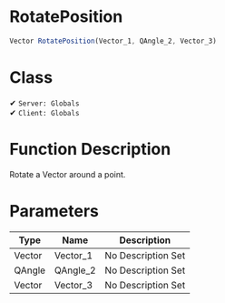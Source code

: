 # RotatePosition
```js	
Vector RotatePosition(Vector_1, QAngle_2, Vector_3)
```
# Class
✔ `Server: Globals`  
✔ `Client: Globals`  

# Function Description
Rotate a Vector around a point.
# Parameters
Type|Name|Description
--|--|--
Vector|Vector_1|No Description Set
QAngle|QAngle_2|No Description Set
Vector|Vector_3|No Description Set
